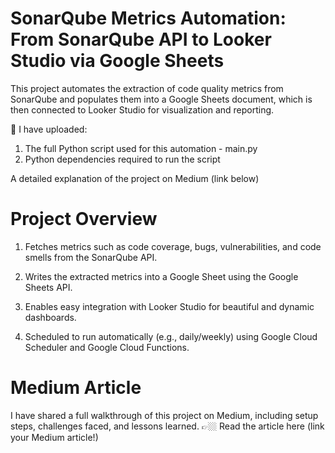 # SonarQube Metrics Automation: From SonarQube API to Looker Studio via Google Sheets
This project automates the extraction of code quality metrics from SonarQube and populates them into a Google Sheets document, which is then connected to Looker Studio for visualization and reporting.

🔹 I have uploaded:

1. The full Python script used for this automation - main.py
2. Python dependencies required to run the script

A detailed explanation of the project on Medium (link below)


# Project Overview
1. Fetches metrics such as code coverage, bugs, vulnerabilities, and code smells from the SonarQube API.

2. Writes the extracted metrics into a Google Sheet using the Google Sheets API.

3. Enables easy integration with Looker Studio for beautiful and dynamic dashboards.

4. Scheduled to run automatically (e.g., daily/weekly) using Google Cloud Scheduler and Google Cloud Functions.


# Medium Article
I have shared a full walkthrough of this project on Medium, including setup steps, challenges faced, and lessons learned.
👉🏼 Read the article here (link your Medium article!)




